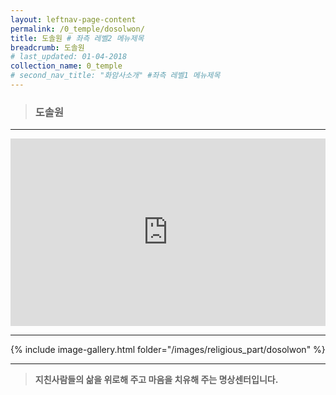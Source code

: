 ```yaml
---
layout: leftnav-page-content
permalink: /0_temple/dosolwon/
title: 도솔원 # 좌측 레벨2 메뉴제목
breadcrumb: 도솔원 
# last_updated: 01-04-2018 
collection_name: 0_temple
# second_nav_title: "화암사소개" #좌측 레벨1 메뉴제목
---
```


> ### **도솔원**

---
<iframe width="100%"
        height="300"
        src="https://youtube.com/embed/uTilytb2--E?t=16"
        frameborder="0"
        allow="autoplay; encrypted-media"
        controls="1"
        allowfullscreen></iframe>

---

{% include image-gallery.html folder="/images/religious_part/dosolwon" %}

---

> **지친사람들의 삶을 위로해 주고 마음을 치유해 주는 명상센터입니다.**
